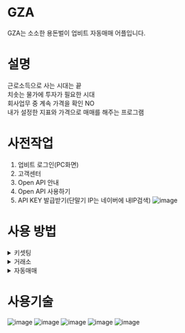 # GZA
GZA는 소소한 용돈벌이 업비트 자동매매 어플입니다.

# 설명
근로소득으로 사는 시대는 끝  
치솟는 물가에 투자가 필요한 시대  
회사업무 중 계속 가격을 확인 NO  
내가 설정한 지표와 가격으로 매매를 해주는 프로그램  

# 사전작업
1. 업비트 로그인(PC화면)
2. 고객센터
3. Open API 안내
4. Open API 사용하기
5. API KEY 발급받기(단말기 IP는 네이버에 내IP검색)
![image](https://user-images.githubusercontent.com/45412843/206963144-d117df2b-58f0-4003-9598-a7eb59601e8b.png)

# 사용 방법
<details>
<summary>키셋팅</summary>

> 첫 실행시 Open API KEY 입력  
> <img src="https://user-images.githubusercontent.com/45412843/206974334-dc71d1bf-1d48-4b1d-af61-113030674080.jpg" width="200"/>  
</details>

<details>
<summary>거래소</summary>
  
> 업비트 원화 상장코인 5초마다 상태 업데이트  
> <img src="https://user-images.githubusercontent.com/45412843/206977053-8b439a63-1d46-4360-80e1-17611c6cf490.gif" width="200"/>  
> 초성 또는 심볼 검색  
> <img src="https://user-images.githubusercontent.com/45412843/207007726-1470d7a7-0af7-4402-a38e-a0daf8541834.gif" width="200"/> <img src="https://user-images.githubusercontent.com/45412843/207006639-a2971318-466c-4ecc-8e55-b43ab909e301.gif" width="200"/>  
> 캔들차트 및 거래량 차트 확인  
> <img src="https://user-images.githubusercontent.com/45412843/207006631-d68080ab-b1c7-4f05-bd51-4aa208ceae8e.gif" width="200"/>  
</details>

<details>
<summary>자동매매</summary>
  
> 현재 지표 확인 및 매매 조건 설정 후 자동매매
</details>

# 사용기술
![image](https://img.shields.io/badge/Android_Studio-Dolphin-3DDC84?style=flat&logo=android-studio&logoColor=white)
![image](https://img.shields.io/badge/Kotlin-1.7.20-0095D5?&style=flat&logo=kotlin&logoColor=white)
![image](https://img.shields.io/badge/Material--UI/UX-0081CB?style=flat&logo=material-ui&logoColor=white)
![image](https://img.shields.io/badge/Jetpack-AAC-red)
![image](https://img.shields.io/badge/Coroutine-8a2be2?style=flat)


